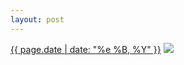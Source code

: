 ```yaml
---
layout: post
---
```


<p>
  <time><a href="/125">{{ page.date | date: "%e %B, %Y" }}</a></time>
  <a href="/125"><img src="{{ site.assets_url }}/125.jpg"/></a>
</p>
